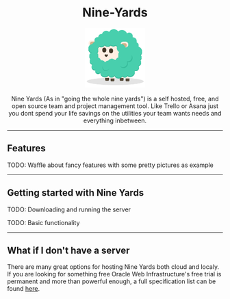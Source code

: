 <div style="text-align: center">

# Nine-Yards

<img style="width: 10em;" src="site/public/svg/base/fern.svg" alt="fern"/>

Nine Yards (As in "going the whole nine yards") is a self hosted, free, and open source team and project management tool. Like Trello or Asana just you dont spend your life savings on the utilities your team wants needs and everything inbetween.

</div>

---

## Features

TODO: Waffle about fancy features with some pretty pictures as example

---

## Getting started with Nine Yards

TODO: Downloading and running the server

TODO: Basic functionality

---

## What if I don't have a server

There are many great options for hosting Nine Yards both cloud and localy. If you are looking for something free Oracle Web Infrastructure's free trial is permanent and more than powerful enough, a full specification list can be found [here](https://www.oracle.com/cloud/free/). 